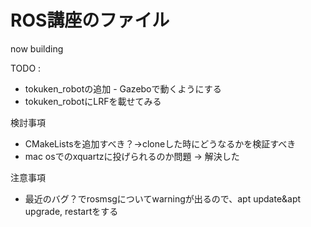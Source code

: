 # ROS講座のファイル

now building

TODO : </b>

* tokuken_robotの追加 - Gazeboで動くようにする</b>
* tokuken_robotにLRFを載せてみる</b>

検討事項</b>
+ CMakeListsを追加すべき？→cloneした時にどうなるかを検証すべき</b>
+ mac osでのxquartzに投げられるのか問題 → 解決した</b>

注意事項</b>
+ 最近のバグ？でrosmsgについてwarningが出るので、apt update&apt upgrade, restartをする</b>



